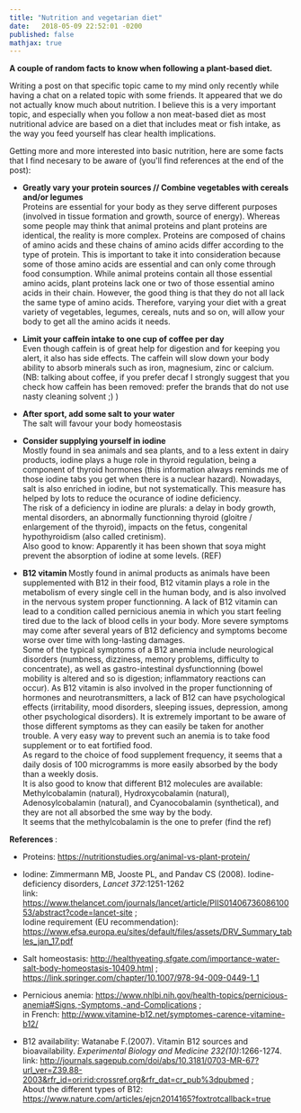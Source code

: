 ```yaml
---
title: "Nutrition and vegetarian diet"
date:   2018-05-09 22:52:01 -0200
published: false
mathjax: true
---
```


<strong> A couple of random facts to know when following a plant-based diet. </strong>

Writing a post on that specific topic came to my mind only recently while having a chat on a related topic with some friends.
It appeared that we do not actually know much about nutrition.
I believe this is a very important topic, and especially when you follow a non meat-based diet as most nutritional advice are based on a diet that includes meat or fish intake, as the way you feed yourself has clear health implications.

Getting more and more interested into basic nutrition, here are some facts that I find necesary to be aware of (you'll find references at the end of the post): 

- <strong> Greatly vary your protein sources // Combine vegetables with cereals and/or legumes </strong> <br>
Proteins are essential for your body as they serve different purposes (involved in tissue formation and growth, source of energy). 
Whereas some people may think that animal proteins and plant proteins are identical, the reality is more complex. Proteins are composed of chains of amino acids and these chains of amino acids differ according to the type of protein. This is important to take it into consideration because some of those amino acids are essential and can only come through food consumption. 
While animal proteins contain all those essential amino acids, plant proteins lack one or two of those essential amino acids in their chain. However, the good thing is that they do not all lack the same type of amino acids. Therefore, varying your diet with a great variety of vegetables, legumes, cereals, nuts and so on, will allow your body to get all the amino acids it needs. 

- <strong>Limit your caffein intake to one cup of coffee per day </strong> <br>
Even though caffein is of great help for digestion and for keeping you alert, it also has side effects.
The caffein will slow down your body ability to absorb minerals such as iron, magnesium, zinc or calcium. <br>
(NB: talking about coffee, if you prefer decaf I strongly suggest that you check how caffein has been removed: prefer the brands that do not use nasty cleaning solvent ;) )

- <strong> After sport, add some salt to your water </strong> <br>
The salt will favour your body homeostasis

- <strong> Consider supplying yourself in iodine </strong> <br>
Mostly found in sea animals and sea plants, and to a less extent in dairy products, iodine plays a huge role in thyroid regulation, being a component of thyroid hormones (this information always reminds me of those iodine tabs you get when there is a nuclear hazard). Nowadays, salt is also enriched in iodine, but not systematically. This measure has helped by lots to reduce the ocurance of iodine deficiency. <br>
The risk of a deficiency in iodine are plurals: a delay in body growth, mental disorders, an abnormally functionning thyroid (gloitre / enlargement of the thyroid), impacts on the fetus, congenital hypothyroidism (also called cretinism). <br>
Also good to know: Apparently it has been shown that soya might prevent the absorption of iodine at some levels. (REF)
  
- <strong> B12 vitamin </strong>
Mostly found in animal products as animals have been supplemented with B12 in their food, B12 vitamin plays a role in the metabolism of every single cell in the human body, and is also involved in the nervous system proper functionning.
A lack of B12 vitamin can lead to a condition called pernicious anemia in which you start feeling tired due to the lack of blood cells in your body. More severe symptoms may come after several years of B12 deficiency and symptoms become worse over time with long-lasting damages. <br>
Some of the typical symptoms of a B12 anemia include neurological disorders (numbness, dizziness, memory problems, difficulty to concentrate), as well as gastro-intestinal dysfunctionning (bowel mobility is altered and so is digestion; inflammatory reactions can occur). As B12 vitamin is also involved in the proper functionning of hormones and neurotransmitters, a lack of B12 can have psychological effects (irritability, mood disorders, sleeping issues, depression, among other psychological disorders).
It is extremely important to be aware of those different symptoms as they can easily be taken for another trouble.
A very easy way to prevent such an anemia is to take food supplement or to eat fortified food. <br>
As regard to the choice of food supplement frequency, it seems that a daily dosis of 100 microgramms is more easily absorbed by the body than a weekly dosis. <br>
It is also good to know that different B12 molecules are available: Methylcobalamin (natural), Hydroxycobalamin (natural), Adenosylcobalamin (natural), and Cyanocobalamin (synthetical), and they are not all absorbed the sme way by the body. <br>
It seems that the methylcobalamin is the one to prefer (find the ref)



<strong> References </strong>:
- Proteins: https://nutritionstudies.org/animal-vs-plant-protein/

- Iodine: Zimmermann MB, Jooste PL, and Pandav CS (2008). Iodine-deficiency disorders, *Lancet 372*:1251-1262 <br>
link: https://www.thelancet.com/journals/lancet/article/PIIS0140673608610053/abstract?code=lancet-site ; <br>
Iodine requirement (EU recommendation): https://www.efsa.europa.eu/sites/default/files/assets/DRV_Summary_tables_jan_17.pdf

- Salt homeostasis: http://healthyeating.sfgate.com/importance-water-salt-body-homeostasis-10409.html ; <br> https://link.springer.com/chapter/10.1007/978-94-009-0449-1_1

- Pernicious anemia: https://www.nhlbi.nih.gov/health-topics/pernicious-anemia#Signs,-Symptoms,-and-Complications ; <br> in French: http://www.vitamine-b12.net/symptomes-carence-vitamine-b12/

- B12 availability: Watanabe F.(2007). Vitamin B12 sources and bioavailability.  *Experimental Biology and Medicine 232(10)*:1266-1274. <br>
link: http://journals.sagepub.com/doi/abs/10.3181/0703-MR-67?url_ver=Z39.88-2003&rfr_id=ori:rid:crossref.org&rfr_dat=cr_pub%3dpubmed ; <br>
About the different types of B12: https://www.nature.com/articles/ejcn2014165?foxtrotcallback=true
